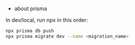 - about prisma

In dev/local, run npx in this order:

```bash
npx prisma db push
npx prisma migrate dev --name <migration_name>
```

